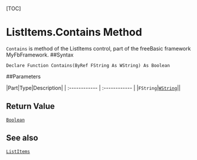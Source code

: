 [TOC]
# ListItems.Contains Method

`Contains` is method of the ListItems control, part of the freeBasic framework MyFbFramework.
##Syntax
```freeBasic
Declare Function Contains(ByRef FString As WString) As Boolean
```

##Parameters

|Part|Type|Description|
| :------------ | :------------ |
|`FString`|[`WString`]("https://www.freebasic.net/wiki/KeyPgWString")||

## Return Value
[`Boolean`]("https://www.freebasic.net/wiki/KeyPgBoolean")
## See also
[`ListItems`](ListItems.md)
